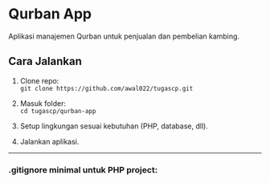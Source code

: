 # Qurban App

Aplikasi manajemen Qurban untuk penjualan dan pembelian kambing.

## Cara Jalankan

1. Clone repo:  
   `git clone https://github.com/awal022/tugascp.git`

2. Masuk folder:  
   `cd tugascp/qurban-app`

3. Setup lingkungan sesuai kebutuhan (PHP, database, dll).

4. Jalankan aplikasi.

---

### .gitignore minimal untuk PHP project:

